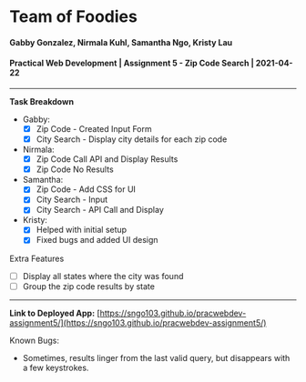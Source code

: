 # Team of Foodies
#### Gabby Gonzalez, Nirmala Kuhl, Samantha Ngo, Kristy Lau
#### Practical Web Development | Assignment 5 - Zip Code Search | 2021-04-22
-----
**Task Breakdown**
- Gabby: 
  - [x] Zip Code - Created Input Form
  - [x] City Search - Display city details for each zip code
- Nirmala: 
  - [x] Zip Code Call API and Display Results
  - [x] Zip Code No Results
- Samantha: 
  - [x] Zip Code - Add CSS for UI
  - [x] City Search - Input
  - [x] City Search - API Call and Display
- Kristy: 
  - [x] Helped with initial setup  
  - [x] Fixed bugs and added UI design
 
 Extra Features
  - [ ] Display all states where the city was found
  - [ ] Group the zip code results by state
----
**Link to Deployed App:** [https://sngo103.github.io/pracwebdev-assignment5/](https://sngo103.github.io/pracwebdev-assignment5/)

Known Bugs:
- Sometimes, results linger from the last valid query, but disappears with a few keystrokes.
